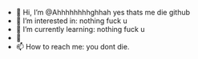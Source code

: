 - 👋 Hi, I’m @Ahhhhhhhhghhah yes thats me die github
- 👀 I’m interested in: nothing fuck u
- 🌱 I’m currently learning: nothing fuck u
- 💞️ 
- 📫 How to reach me: you dont die.

<!---

--->
